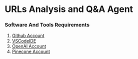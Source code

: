 # URLs Analysis and Q&A Agent

### Software And Tools Requirements

1. [Github Account](https://github.com)
2. [VSCodeIDE](https://code.visualstudio.com/)
3. [OpenAI Account](https://platform.openai.com/)
4. [Pinecone Account](https://www.pinecone.io/)
